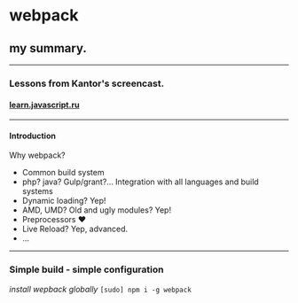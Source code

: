 # webpack
## my summary.

***

### Lessons from Kantor's screencast.
#### [learn.javascript.ru](https://learn.javascript.ru/screencast/webpack "learn.javascript.ru")

***

#### Introduction

Why webpack?

* Common build system
* php? java? Gulp/grant?... Integration with all languages and build systems
* Dynamic loading? Yep!
* AMD, UMD? Old and ugly modules? Yep!
* Preprocessors ❤
* Live Reload? Yep, advanced.
* ...

***

### Simple build - simple configuration

*install wepback globally* `[sudo] npm i -g webpack`
